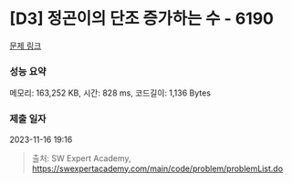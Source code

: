 # [D3] 정곤이의 단조 증가하는 수 - 6190 

[문제 링크](https://swexpertacademy.com/main/code/problem/problemDetail.do?contestProbId=AWcPjEuKAFgDFAU4) 

### 성능 요약

메모리: 163,252 KB, 시간: 828 ms, 코드길이: 1,136 Bytes

### 제출 일자

2023-11-16 19:16



> 출처: SW Expert Academy, https://swexpertacademy.com/main/code/problem/problemList.do